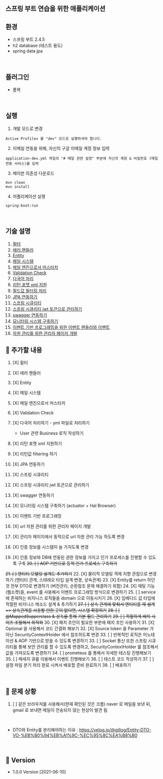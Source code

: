 스프링 부트 연습을 위한 애플리케이션
-

환경
-
* 스프링 부트 2.4.5
* h2 database (테스트 용도)
* spring data jpa



<br/>

플러그인
-
* 롬복


<br/>


실행
-
1. 개발 모드로 변경
```text
Active Profiles 를 "dev" 모드로 실행하셔야 합니다.
```

2. 이메일 연동을 위해, 자신의 구글 이메일 계정 정보 입력
```text
application-dev.yml 파일의 "# 메일 관련 설정" 부분에 자신의 계정 & 비밀번호 (메일 연동 서비스)를 입력
```

3. 메이븐 의존성 다운로드
```text
mvn clean
mvn install
```

4. 어플리케이션 실행
```text
spring-boot:run
```



<br/>

기술 설명
-
1. [필터](md/Filter.md)
2. [에러 핸들러](md/ErrorHandler.md)
3. [Entity](md/Entity.md)
4. [메일 시스템](md/Mailing.md)
5. [메일 엔진으로서 머스타치](md/Mustache.md)
6. [Validation Check](md/validationCheck.md)
7. [다국어 처리](md/MultiLanguage.md)
8. [리턴 포멧 xml 지원](md/ReturnFormat.md)
9. [필드값 필터링 처리](md/FieldFiltering.md)
10. [JPA 연동하기](md/JPA.md)
11. [스프링 시큐리티](md/SpringSecurity.md)
12. [스프링 시큐리티 jwt 토큰으로 관리하기](md/SpringSecurityWithJWT.md)
13. [swagger 연동하기](md/Swagger.md)
14. [모니터링 시스템 구축하기](md/Monitoring.md)
15. [이벤트 기반 프로그래밍을 위한 이벤트 핸들러와 이벤트](md/EventHandler.md)
16. [자원 관리를 위한 관리자 페이지 개발](md/SpringSecurity.md)

📌 추가할 내용 
-
1. [X] 필터
2. [X] 에러 핸들러
3. [X] Entity
4. [X] 메일 시스템
5. [X] 메일 엔진으로서 머스타치
6. [X] Validation Check
7. [X] 다국어 처리하기 - yml 파일로 처리하기
    * User 관련 Business 로직 작성하기
8. [X] 리턴 포멧 xml 지원하기
9. [X] 리턴값 filtering 하기 
10. [X] JPA 연동하기
11. [X] 스프링 시큐리티
12. [X] 스프링 시큐리티 jwt 토큰으로 관리하기
13. [X] swagger 연동하기
14. [X] 모니터링 시스템 구축하기 (actuator + Hal Browser)
15. [X] 이벤트 기반 프로그래밍

16. [X] url 자원 관리를 위한 관리자 페이지 개발
17. [X] 관리자 페이지에서 동적으로 url 자원 관리 가능 하도록 변경
18. [X] 인증 정보를 시스템이 늘 가지도록 변경
19. [X] 인증 정보와 DB에 연동된 권한 정보를 가지고 인가 프로세스를 진행할 수 있도록 구축
~~20. [ ] AOP 기반으로 동적 인가 프로세스 구축하기~~

~~21. [ ] 엔티티 모델링 설계도 추가하기~~
22. [X] 물리적 모델링 객체 지향 관점으로 변경하기 (엔티티 관계, 스테레오 타입 설계 변경, 상속관계)
23. [X] Entity를 return 하던 것 전부 DTO로 변경하기 (버전관리, 순환참조 문제 해결하기 위함)
24. [X] 채팅 기능(웹소켓)을, event 를 사용해서 이벤트 프로그래밍 방식으로 변경하기
25. [ ] service에 존재하는 비지니스 로직들을 domain 으로 이동시키기
26. [X] 임베디드 값 타입에 적절한 비지니스 메소드 설계 & 추가하기
~~27. [ ] 상속 관계에 맞춰서 엔티티를 재 설계 => 상속관계를 사용할 만한 곳이 없다면, 시스템 확장하기~~
~~28. [ ] @MappedSupperclass & 상속을 통해 기본 필드 관리하기~~
~~29. [ ] 적절하게 배치 사이즈 조절해서 최적화~~
30. [X] 패치 조인이 필요한 부분에 패치 조인 사용하기
31. [X] Optional 을 사용해서 코드 간결화 해보기
32. [X] Source token 을 Parameter 가 아닌 SecurityContextHolder 에서 참조하도록 변경
33. [ ] 반복적인 로직은 어노테이션 & AOP 기반으로 받을 수 있도록 변경하기
33. [ ] Socket 통신 또한 스프링 시큐리티를 통해 보안 관리를 할 수 있도록 변경하고, SecurityContextHolder 를 참조해서 값을 가져오도록 변경하기 
34. [ ] prometeus 를 통해서 자세한 테스팅 진행해보기
35. [ ] 메세지 큐를 이용해서 이벤트 진행해보기
36. [ ] 테스트 코드 작성하기
37. [ ] 설정 파일 분기 처리 완료 시켜서 배포할 준비 완료하기
38. [ ] 배포하기



<br/>


📌 문제 상황
-
1. [ ] 같은 브라우저를 사용해서(현재 확인된 것은 크롬) naver 로 메일을 보낸 뒤, gmail 로 보내면 메일이 전송되지 않는 현상이 발견 됨

<br/>

* DTO와 Entity를 분리해야하는 이유 : <https://velog.io/@gillog/Entity-DTO-VO-%EB%B0%94%EB%A1%9C-%EC%95%8C%EA%B8%B0>



<br/>


📌 Version
-
* 1.0.0 Version [2021-06-10]
